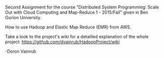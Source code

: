Second Assignment for the course "Distributed System Programming: Scale Out with Cloud Computing and Map-Reduce 1 - 2015/Fall"
given in Ben Gurion University.

How to use Hadoop and Elastic Map Reduce (EMR) from AWS.

Take a look to the project's wiki for a detailled explanation of the whole project:
https://github.com/dvainrub/HadoopProject/wiki

-Doron Vainrub
